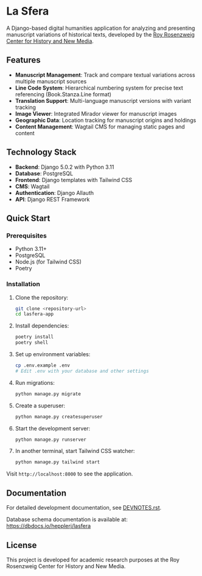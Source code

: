 # La Sfera

A Django-based digital humanities application for analyzing and presenting manuscript variations of historical texts, developed by the [Roy Rosenzweig Center for History and New Media](https://rrchnm.org).

## Features

- **Manuscript Management**: Track and compare textual variations across multiple manuscript sources
- **Line Code System**: Hierarchical numbering system for precise text referencing (Book.Stanza.Line format)
- **Translation Support**: Multi-language manuscript versions with variant tracking
- **Image Viewer**: Integrated Mirador viewer for manuscript images
- **Geographic Data**: Location tracking for manuscript origins and holdings
- **Content Management**: Wagtail CMS for managing static pages and content

## Technology Stack

- **Backend**: Django 5.0.2 with Python 3.11
- **Database**: PostgreSQL
- **Frontend**: Django templates with Tailwind CSS
- **CMS**: Wagtail
- **Authentication**: Django Allauth
- **API**: Django REST Framework

## Quick Start

### Prerequisites
- Python 3.11+
- PostgreSQL
- Node.js (for Tailwind CSS)
- Poetry

### Installation

1. Clone the repository:
   ```bash
   git clone <repository-url>
   cd lasfera-app
   ```

2. Install dependencies:
   ```bash
   poetry install
   poetry shell
   ```

3. Set up environment variables:
   ```bash
   cp .env.example .env
   # Edit .env with your database and other settings
   ```

4. Run migrations:
   ```bash
   python manage.py migrate
   ```

5. Create a superuser:
   ```bash
   python manage.py createsuperuser
   ```

6. Start the development server:
   ```bash
   python manage.py runserver
   ```

7. In another terminal, start Tailwind CSS watcher:
   ```bash
   python manage.py tailwind start
   ```

Visit `http://localhost:8000` to see the application.

## Documentation

For detailed development documentation, see [DEVNOTES.rst](DEVNOTES.rst).

Database schema documentation is available at: https://dbdocs.io/hepplerj/lasfera

## License

This project is developed for academic research purposes at the Roy Rosenzweig Center for History and New Media.
